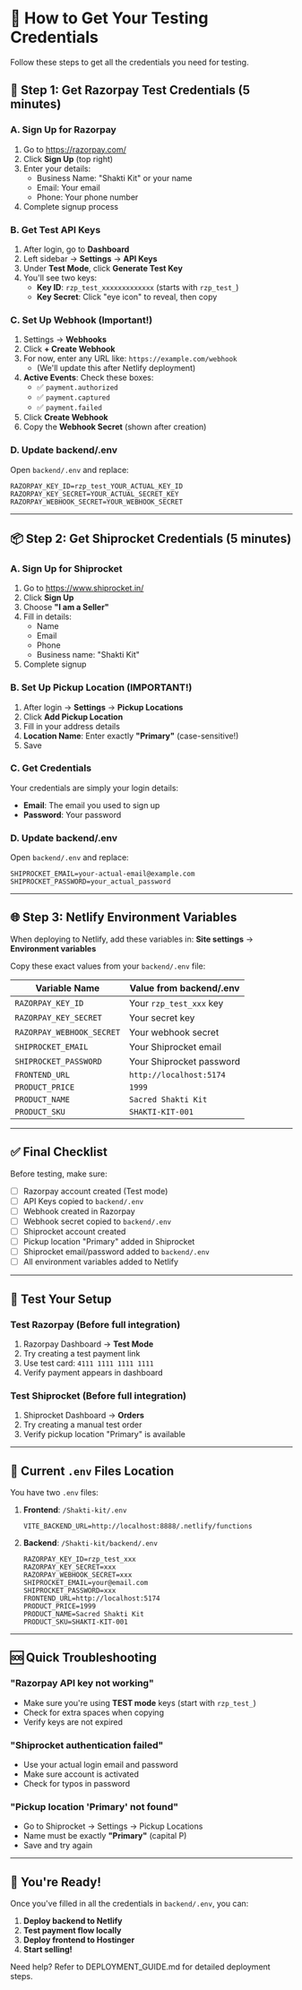 # 🔐 How to Get Your Testing Credentials

Follow these steps to get all the credentials you need for testing.

## 📝 Step 1: Get Razorpay Test Credentials (5 minutes)

### A. Sign Up for Razorpay
1. Go to https://razorpay.com/
2. Click **Sign Up** (top right)
3. Enter your details:
   - Business Name: "Shakti Kit" or your name
   - Email: Your email
   - Phone: Your phone number
4. Complete signup process

### B. Get Test API Keys
1. After login, go to **Dashboard**
2. Left sidebar → **Settings** → **API Keys**
3. Under **Test Mode**, click **Generate Test Key**
4. You'll see two keys:
   - **Key ID**: `rzp_test_xxxxxxxxxxxxx` (starts with `rzp_test_`)
   - **Key Secret**: Click "eye icon" to reveal, then copy

### C. Set Up Webhook (Important!)
1. Settings → **Webhooks**
2. Click **+ Create Webhook**
3. For now, enter any URL like: `https://example.com/webhook`
   - (We'll update this after Netlify deployment)
4. **Active Events**: Check these boxes:
   - ✅ `payment.authorized`
   - ✅ `payment.captured`
   - ✅ `payment.failed`
5. Click **Create Webhook**
6. Copy the **Webhook Secret** (shown after creation)

### D. Update backend/.env
Open `backend/.env` and replace:
```env
RAZORPAY_KEY_ID=rzp_test_YOUR_ACTUAL_KEY_ID
RAZORPAY_KEY_SECRET=YOUR_ACTUAL_SECRET_KEY
RAZORPAY_WEBHOOK_SECRET=YOUR_WEBHOOK_SECRET
```

---

## 📦 Step 2: Get Shiprocket Credentials (5 minutes)

### A. Sign Up for Shiprocket
1. Go to https://www.shiprocket.in/
2. Click **Sign Up**
3. Choose **"I am a Seller"**
4. Fill in details:
   - Name
   - Email
   - Phone
   - Business name: "Shakti Kit"
5. Complete signup

### B. Set Up Pickup Location (IMPORTANT!)
1. After login → **Settings** → **Pickup Locations**
2. Click **Add Pickup Location**
3. Fill in your address details
4. **Location Name**: Enter exactly **"Primary"** (case-sensitive!)
5. Save

### C. Get Credentials
Your credentials are simply your login details:
- **Email**: The email you used to sign up
- **Password**: Your password

### D. Update backend/.env
Open `backend/.env` and replace:
```env
SHIPROCKET_EMAIL=your-actual-email@example.com
SHIPROCKET_PASSWORD=your_actual_password
```

---

## 🌐 Step 3: Netlify Environment Variables

When deploying to Netlify, add these variables in:
**Site settings** → **Environment variables**

Copy these exact values from your `backend/.env` file:

| Variable Name | Value from backend/.env |
|---------------|------------------------|
| `RAZORPAY_KEY_ID` | Your `rzp_test_xxx` key |
| `RAZORPAY_KEY_SECRET` | Your secret key |
| `RAZORPAY_WEBHOOK_SECRET` | Your webhook secret |
| `SHIPROCKET_EMAIL` | Your Shiprocket email |
| `SHIPROCKET_PASSWORD` | Your Shiprocket password |
| `FRONTEND_URL` | `http://localhost:5174` |
| `PRODUCT_PRICE` | `1999` |
| `PRODUCT_NAME` | `Sacred Shakti Kit` |
| `PRODUCT_SKU` | `SHAKTI-KIT-001` |

---

## ✅ Final Checklist

Before testing, make sure:

- [ ] Razorpay account created (Test mode)
- [ ] API Keys copied to `backend/.env`
- [ ] Webhook created in Razorpay
- [ ] Webhook secret copied to `backend/.env`
- [ ] Shiprocket account created
- [ ] Pickup location "Primary" added in Shiprocket
- [ ] Shiprocket email/password added to `backend/.env`
- [ ] All environment variables added to Netlify

---

## 🧪 Test Your Setup

### Test Razorpay (Before full integration)
1. Razorpay Dashboard → **Test Mode**
2. Try creating a test payment link
3. Use test card: `4111 1111 1111 1111`
4. Verify payment appears in dashboard

### Test Shiprocket (Before full integration)
1. Shiprocket Dashboard → **Orders**
2. Try creating a manual test order
3. Verify pickup location "Primary" is available

---

## 🎯 Current `.env` Files Location

You have two `.env` files:

1. **Frontend**: `/Shakti-kit/.env`
   ```env
   VITE_BACKEND_URL=http://localhost:8888/.netlify/functions
   ```

2. **Backend**: `/Shakti-kit/backend/.env`
   ```env
   RAZORPAY_KEY_ID=rzp_test_xxx
   RAZORPAY_KEY_SECRET=xxx
   RAZORPAY_WEBHOOK_SECRET=xxx
   SHIPROCKET_EMAIL=your@email.com
   SHIPROCKET_PASSWORD=xxx
   FRONTEND_URL=http://localhost:5174
   PRODUCT_PRICE=1999
   PRODUCT_NAME=Sacred Shakti Kit
   PRODUCT_SKU=SHAKTI-KIT-001
   ```

---

## 🆘 Quick Troubleshooting

### "Razorpay API key not working"
- Make sure you're using **TEST mode** keys (start with `rzp_test_`)
- Check for extra spaces when copying
- Verify keys are not expired

### "Shiprocket authentication failed"
- Use your actual login email and password
- Make sure account is activated
- Check for typos in password

### "Pickup location 'Primary' not found"
- Go to Shiprocket → Settings → Pickup Locations
- Name must be exactly **"Primary"** (capital P)
- Save and try again

---

## 🎉 You're Ready!

Once you've filled in all the credentials in `backend/.env`, you can:

1. **Deploy backend to Netlify**
2. **Test payment flow locally**
3. **Deploy frontend to Hostinger**
4. **Start selling!**

Need help? Refer to DEPLOYMENT_GUIDE.md for detailed deployment steps.
